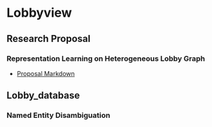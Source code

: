 # Lobbyview

## Research Proposal
### Representation Learning on Heterogeneous Lobby Graph
- [Proposal Markdown](https://github.com/syyunn/lobbyview/blob/master/proposal/heterogeneous.md)

## Lobby_database
### Named Entity Disambiguation 
